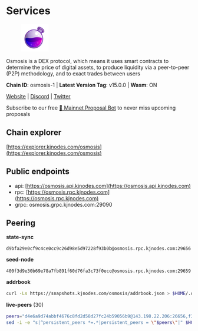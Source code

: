 # Services

<figure><img src="https://raw.githubusercontent.com/kj89/cosmos-images/main/logos/osmosis.png" alt=""><figcaption></figcaption></figure>

Osmosis is a DEX protocol, which means it uses smart contracts  to determine the price of digital assets, to produce liquidity  via a peer-to-peer (P2P) methodology, and to exact trades between users

**Chain ID**: osmosis-1 | **Latest Version Tag**: v15.0.0 | **Wasm**: ON

[Website](https://osmosis.zone) | [Discord](https://discord.gg/osmosis) | [Twitter](https://twitter.com/osmosiszone)



Subscribe to our free [🤖 Mainnet Proposal Bot](https://t.me/kjnodes_proposal_bot) to never miss upcoming proposals


## Chain explorer
[https://explorer.kjnodes.com/osmosis](https://explorer.kjnodes.com/osmosis)

## Public endpoints

* api: [https://osmosis.api.kjnodes.com](https://osmosis.api.kjnodes.com)
* rpc: [https://osmosis.rpc.kjnodes.com](https://osmosis.rpc.kjnodes.com)
* grpc: osmosis.grpc.kjnodes.com:29090

## Peering

**state-sync**

```text
d9bfa29e0cf9c4ce0cc9c26d98e5d97228f93b0b@osmosis.rpc.kjnodes.com:29656
```

**seed-node**

```text
400f3d9e30b69e78a7fb891f60d76fa3c73f0ecc@osmosis.rpc.kjnodes.com:29659
```

**addrbook**
```bash
curl -Ls https://snapshots.kjnodes.com/osmosis/addrbook.json > $HOME/.osmosisd/config/addrbook.json
```

**live-peers** (30)
```bash
peers="d4e6a9d74abbf4676c8fd2d58d27fc24b59056b9@143.198.22.206:26656,f3262b9f490720920b0002fadd500af1cef3e6a6@51.222.40.84:26656,d9bfa29e0cf9c4ce0cc9c26d98e5d97228f93b0b@65.109.88.38:29656,d0c050f33b7aa1032a3763da0e7eb8df0ac72a2c@162.55.92.114:12000,82e224c9640048a6513c589e904c0d903bb99f32@74.118.140.23:26656,ac2fbcb5de633d136a942c28c3049e3edbc6e69a@85.239.233.61:2000,e613079d9b1c1c688963215a975cc9b29722f4fb@65.108.238.103:12556,569aac51b04607a18696c63035586816dec85511@157.90.213.235:26656,74e8ba742d8312c250f3237c8c8f3f951c01f9df@95.216.4.104:26656,af678c610cf37bf5d443efdba7ac1354f104415c@137.184.9.18:32644,6e9b0cf3ea78a9a540c75a4cfeb0c6a54b73fee4@65.108.127.166:26656,12910da249bcee4cdafbef938b10b51c94c0057e@5.9.142.165:26656,807eda3abecff79df294d127cf58d6d5e07393ee@67.209.54.21:26656,65f51ebf46256d829ae5903e9faf31dae35bdf46@65.109.64.245:26656,a5d0842d58c0fdd4ed10a39fd9c897cd168906d2@65.21.195.98:26706,8a0caf4581f135b1468408ec398d94573da02e8c@198.244.202.140:26656,13d17adf418ceab5528096dcacf130830fee2b86@35.215.50.201:26656,3d311ac374e6953e97ee07c74a76f399394c3025@173.215.85.171:20000,ab3be1a8b463ac07d457dcce7af6b95cc7bae46b@46.4.79.183:26736,b6ec9c7284b45eb912b01c192f7ffd8ef7508ec7@51.81.123.33:26656,170e681516b039be361df87eb626ee81c08f07a4@157.245.115.42:26656,95dbddda671081fb433871fa612ff5291242d93d@45.67.221.200:26656,7f36123a395e902deaecf63bdaf5656bbb209623@15.204.52.75:26656,9f2df25f380a7e67a92c3dc5e7c33c08555b30dc@5.9.108.19:26656,b212d5740b2e11e54f56b072dc13b6134650cfb5@169.155.169.71:26656,ef573bd8b519f9572798444f6c229ab0a3204bb8@5.9.94.24:26656,6366085c975f286739a135450e262eb1e32937d3@162.19.18.137:7003,c257db7b3a7f61688c6452d1e9dcfb3034e54fe8@143.198.98.144:26656,c5afa50cac6814f16facafb0c680871ebd62482d@184.105.162.166:26656,a2024229e2eed1650ba3a3ea9db67fa318dc232e@142.132.199.3:26656"
sed -i -e "s|^persistent_peers *=.*|persistent_peers = \"$peers\"|" $HOME/.osmosisd/config/config.toml
```
